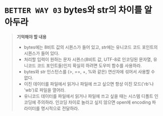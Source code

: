 # `BETTER WAY 03` bytes와 str의 차이를 알아두라

> **기억해야 할 내용**
> - bytes에는 8비트 값의 시퀀스가 들어 있고, str에는 유니코드 코드 포인트의 시퀀스가 들어 있다.
> - 처리할 입력이 원하는 문자 시퀀스(8비트 값, UTF-8로 인코딩된 문자열, 유니코드 코드 포인트들)인지 확실히 하려면 도우미 함수를 사용하라.
> - bytes와 str 인스턴스를 (>, ==, +, %와 같은) 연산자에 섞어서 사용할 수 없다.
> - 이진 데이터를 파일에서 읽거나 파일에 쓰고 싶으면 항상 이진 모드('rb'나 'wb')로 파일을 열어라.
> - 유니코드 데이터를 파일에서 읽거나 파일에 쓰고 싶을 때는 시스템 디폴트 인코딩에 주의하라. 인코딩 차이로 놀라고 싶지 않으면 open에 encoding 파라미터를 명시적으로 전달하라.